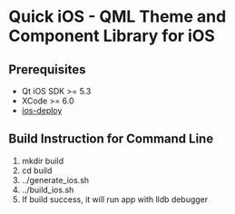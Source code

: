 Quick iOS - QML Theme and Component Library for iOS
===================================================

Prerequisites
-------------

 * Qt iOS SDK >= 5.3
 * XCode >= 6.0
 * [ios-deploy](https://github.com/phonegap/ios-deploy)

Build Instruction for Command Line
----------------------------------

 1. mkdir build
 1. cd build
 1. ../generate_ios.sh
 1. ../build_ios.sh
 1. If build success, it will run app with lldb debugger
